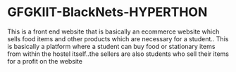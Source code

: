 # GFGKIIT-BlackNets-HYPERTHON
This is a front end website that is basically an ecommerce website which sells food items and other products which are necessary for a student.. This is basically a platform where a student can buy food or stationary items from within the hostel itself..the sellers are also students who sell their items for a profit on the website
